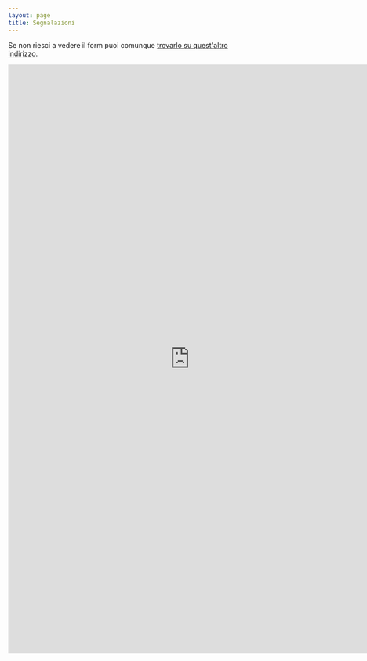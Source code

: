 ```yaml
---
layout: page
title: Segnalazioni
---
```


Se non riesci a vedere il form puoi comunque [trovarlo su quest'altro indirizzo](https://docs.google.com/forms/d/e/1FAIpQLSfuznlKRixciBUbsGP4Ro4nwxiXygYD4uJzNgR2h4iw_nhFWQ/viewform).

<iframe src="https://docs.google.com/forms/d/e/1FAIpQLSfuznlKRixciBUbsGP4Ro4nwxiXygYD4uJzNgR2h4iw_nhFWQ/viewform?embedded=true" width="740" height="1200" frameborder="0" marginheight="0" marginwidth="0">Caricamento…</iframe>

